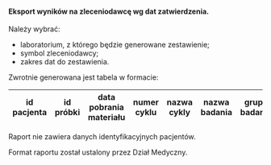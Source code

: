 #### Eksport wyników na zleceniodawcę wg dat zatwierdzenia.

Należy wybrać:

* laboratorium, z którego będzie generowane zestawienie;
* symbol zleceniodawcy;
* zakres dat do zestawienia.

Zwrotnie generowana jest tabela w formacie:

| id pacjenta | id próbki | data pobrania materiału | numer cyklu | nazwa cykly | nazwa badania | grupa badania | wynik | jednostka | zakres referencyjny | nazwa materiału |
|:-----------:|:---------:|:-----------------------:|:-----------:|:-----------:|:-------------:|:-------------:|:-----:|:---------:|:-------------------:|:---------------:|

Raport nie zawiera danych identyfikacyjnych pacjentów.

Format raportu został ustalony przez Dział Medyczny.
